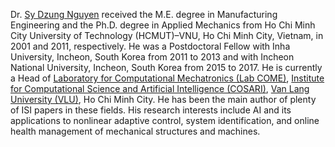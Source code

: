 Dr. <a href="https://sites.google.com/view/nguyensydzung">Sy Dzung Nguyen</a> received the M.E. degree in Manufacturing Engineering and the Ph.D. degree in Applied Mechanics from Ho Chi Minh City University of Technology (HCMUT)–VNU, Ho Chi Minh City, Vietnam, in 2001 and 2011, respectively. He was a Postdoctoral Fellow with Inha University, Incheon, South Korea from 2011 to 2013 and with Incheon National University, Incheon, South Korea from 2015 to 2017. He is currently a Head of <a href="https://cosari.vn/come/">Laboratory for Computational Mechatronics (Lab COME)</a>, <a href="https://incosai.com/">Institute for Computational Science and Artificial Intelligence (COSARI)</a>, <a href="https://vlu.edu.vn/en">Van Lang University (VLU)</a>, Ho Chi Minh City. He has been the main author of plenty of ISI papers in these fields. His research interests include AI and its applications to nonlinear adaptive control, system identification, and online health management of mechanical structures and machines.